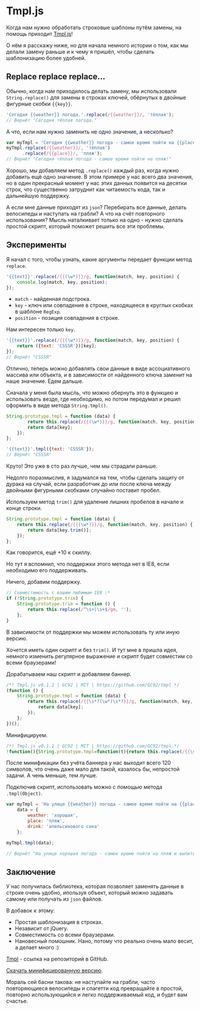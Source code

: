 # Tmpl.js

Когда нам нужно обработать строковые шаблоны путём замены, на помощь приходит [Tmpl.js](https://github.com/GC92/tmpl)!

О нём я расскажу ниже, но для начала немного истории о том, как мы делали замену раньше и к чему я пришёл,
чтобы сделать шаблонизацию более удобней.

## Replace replace replace...

Обычно, когда нам приходилось делать замену, мы использовали `String.replace()` для замены в строках ключей,
обёрнутых в двойные фигурные скобки `{{key}}`.
```javascript
'Сегодня {{weather}} погода.'.replace(/{{weather}}/, 'тёплая');
// Вернёт "Сегодня тёплая погода."
```

А что, если нам нужно заменить не одно значение, а несколько?
```javascript
var myTmpl = 'Сегодня {{weather}} погода - самое время пойти на {{place}}!';
myTmpl.replace(/{{weather}}/, 'тёплая')
      .replace(/{{place}}/, 'пляж');
// Вернёт "Сегодня тёплая погода - самое время пойти на пляж!"
```

Хорошо, мы добавляем метод `.replace()` каждый раз, когда нужно добавить ещё одно значение.
В этом примере у нас всего два значения, но в один прекрасный момент у нас этих данных появится на десятки строк,
что существенно затруднит как читаемость кода, так и дальнейшую поддержку.

А если мне данные приходят из `json`?
Перебирать все данные, делать велосипеды и наступать на грабли?
А что на счёт повторного использования?
Мысль наталкивает только на одно - нужно сделать простой скрипт, который поможет решить все эти проблемы.

## Эксперименты

Я начал с того, чтобы узнать, какие аргументы передает функции метод `replace`.
```javascript
'{{text}}'.replace(/{{(\w*)}}/g, function(match, key, position) {
    console.log(match, key, position);
});
```

* `match` - найденная подстрока.
* `key` - ключ или совпадение в строке, находящееся в круглых скобках в шаблоне `RegExp`.
* `position` - позиция совпадения в строке.

Нам интересен только `key`.
```javascript
'{{text}}'.replace(/{{(\w*)}}/g, function(match, key, position) {
    return ({text: 'CSSSR'})[key];
});
// Вернёт "CSSSR"
```

Отлично, теперь можно добавлять свои данные в виде ассоциативного массива или объекта,
и в зависимости от найденного ключа заменит на наше значение. Едем дальше.

Сначала у меня была мысль, что можно обернуть это в функцию и использовать везде,
где необходимо, но потом передумал и решил оформить в виде метода `String.tmpl()`.
```javascript
String.prototype.tmpl = function (data) {
        return this.replace(/{{(\w*)}}/g, function(match, key, position) {
        return data[key];
    });
};

'{{text}}'.tmpl({text: 'CSSSR'});
// Вернёт "CSSSR"
```

Круто! Это уже в сто раз лучше, чем мы страдали раньше.

Недолго поразмыслив, я задумался на тем, чтобы сделать защиту от дурака на случай,
если разработчик до или после ключа между двойными фигурными скобками случайно поставит пробел.

Используем метод `trim()` для удаление лишних пробелов в начале и конце строки.
```javascript
String.prototype.tmpl = function (data) {
    return this.replace(/{{(\w*)}}/g, function(match, key, position) {
        return data[key.trim()];
    });
};
```

Как говорится, ещё +10 к скиллу.

Но тут я вспомнил, что поддержки этого метода нет в IE8, если необходимо его поддерживать.

Ничего, добавим поддержку.
```javascript
// Совместимость с вашим любимым IE8 :*
if (!String.prototype.trim) {
    String.prototype.trim = function () {
        return this.replace(/^\s+|\s+$/gm, '');
    };
}
```

В зависимости от поддержки мы можем использовать ту или иную версию.

Хочется иметь один скрипт и без `trim()`. И тут мне в пришла идея, немного изменить регулярное выражение и скрипт будет совместим со всеми браузерами!

Дорабатываем наш скрипт и добавляем баннер.
```javascript
/*! Tmpl.js v0.1.1 | GC92 | MIT | https://github.com/GC92/tmpl */
(function () {
    String.prototype.tmpl = function (data) {
        return this.replace(/{{\s*?(\w*)\s*?}}/g, function(match, key, position) {
            return data[key];
        });
    };
})();
```

Минифицируем.
```javascript
/*! Tmpl.js v0.1.1 | GC92 | MIT | https://github.com/GC92/tmpl */
!function(){String.prototype.tmpl=function(t){return this.replace(/{{\s*?(\w*)\s*?}}/g,function(n,r){return t[r]})}}();
```

После минификации без учёта баннера у нас выходит всего 120 символов, что очень даже мало для такой,
казалось бы, непростой задачи. А чень меньше, тем лучше.

Подключив скрипт, использовать можно с помощью метода `.tmpl(Object)`.
```javascript
var myTmpl = 'На улице {{weather}} погода - самое время пойти на {{place}} и выпить немного {{drink}}.',
    data = {
        weather: 'хорошая',
        place: 'пляж',
        drink: 'апельсинового сока'
    };

myTmpl.tmpl(data);

// Вернёт "На улице хорошая погода - самое време пойти на пляж и выпить немного апельсинового сока."
```


## Заключение

У нас получилась библиотека, которая позволяет заменять данные в строке очень удобно, ипользуя объект,
который можно задавать самому или получать из `json` файлов.

В добавок к этому:
* Простая шаблонизация в строках.
* Независит от jQuery.
* Совместимость со всеми браузерами.
* Нановесный помошник. Нано, потому что реально очень мало весит, а делает много :)

[Tmpl](https://github.com/GC92/tmpl) - ссылка на репозиторий в GitHub.

[Скачать минифицированную версию](https://raw.githubusercontent.com/GC92/tmpl/master/tmpl.min.js).


Мораль сей басни такова: не наступайте на грабли, часто повторяющиеся велосипеды и спагетти код
превращайте в простой, повторно использующийся и легко поддерживаемый код, и будет вам счастье.
